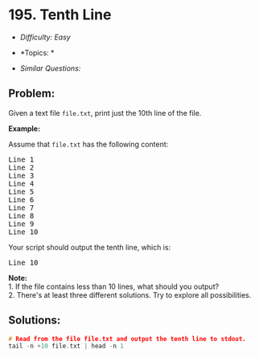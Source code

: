 # 195. Tenth Line

* *Difficulty: Easy*

* *Topics: *

* *Similar Questions:*

## Problem:

<p>Given a text file&nbsp;<code>file.txt</code>, print&nbsp;just the 10th line of the&nbsp;file.</p>

<p><strong>Example:</strong></p>

<p>Assume that <code>file.txt</code> has the following content:</p>

<pre>
Line 1
Line 2
Line 3
Line 4
Line 5
Line 6
Line 7
Line 8
Line 9
Line 10
</pre>

<p>Your script should output the tenth line, which is:</p>

<pre>
Line 10
</pre>

<div class="spoilers"><b>Note:</b><br />
1. If the file contains less than 10 lines, what should you output?<br />
2. There&#39;s at least three different solutions. Try to explore all possibilities.</div>

## Solutions:

```c++
# Read from the file file.txt and output the tenth line to stdout.
tail -n +10 file.txt | head -n 1
```
